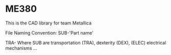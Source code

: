 # ME380

This is the CAD library for team Metallica

File Naming Convention:
SUB-'Part name'

TRA-
Where SUB are transportation (TRA), dexterity (DEX), (ELEC) electrical mechanisms ...

